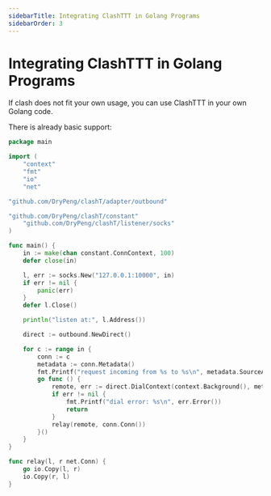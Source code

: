 ```yaml
---
sidebarTitle: Integrating ClashTTT in Golang Programs
sidebarOrder: 3
---
```


# Integrating ClashTTT in Golang Programs

If clash does not fit your own usage, you can use ClashTTT in your own Golang code.

There is already basic support:

```go
package main

import (
	"context"
	"fmt"
	"io"
	"net"

"github.com/DryPeng/clashT/adapter/outbound"

"github.com/DryPeng/clashT/constant"
	"github.com/DryPeng/clashT/listener/socks"
)

func main() {
	in := make(chan constant.ConnContext, 100)
	defer close(in)

	l, err := socks.New("127.0.0.1:10000", in)
	if err != nil {
		panic(err)
	}
	defer l.Close()

	println("listen at:", l.Address())

	direct := outbound.NewDirect()

	for c := range in {
		conn := c
		metadata := conn.Metadata()
		fmt.Printf("request incoming from %s to %s\n", metadata.SourceAddress(), metadata.RemoteAddress())
		go func () {
			remote, err := direct.DialContext(context.Background(), metadata)
			if err != nil {
				fmt.Printf("dial error: %s\n", err.Error())
				return
			}
			relay(remote, conn.Conn())
		}()
	}
}

func relay(l, r net.Conn) {
	go io.Copy(l, r)
	io.Copy(r, l)
}
```
